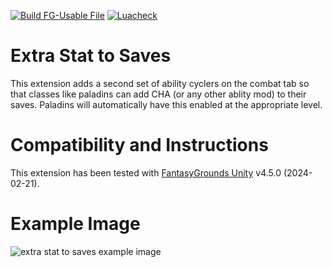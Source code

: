 [![Build FG-Usable File](https://github.com/bmos/FG-PFRPG-Extra-Stat-to-Saves/actions/workflows/release.yml/badge.svg)](https://github.com/bmos/FG-PFRPG-Extra-Stat-to-Saves/actions/workflows/release.yml) [![Luacheck](https://github.com/bmos/FG-PFRPG-Extra-Stat-to-Saves/actions/workflows/luacheck.yml/badge.svg)](https://github.com/bmos/FG-PFRPG-Extra-Stat-to-Saves/actions/workflows/luacheck.yml)

# Extra Stat to Saves
This extension adds a second set of ability cyclers on the combat tab so that classes like paladins can add CHA (or any other ablity mod) to their saves.
Paladins will automatically have this enabled at the appropriate level.

# Compatibility and Instructions
This extension has been tested with [FantasyGrounds Unity](https://www.fantasygrounds.com/home/FantasyGroundsUnity.php) v4.5.0 (2024-02-21).

# Example Image
<img src="https://i.imgur.com/a4HPnep.png" alt="extra stat to saves example image"/>
